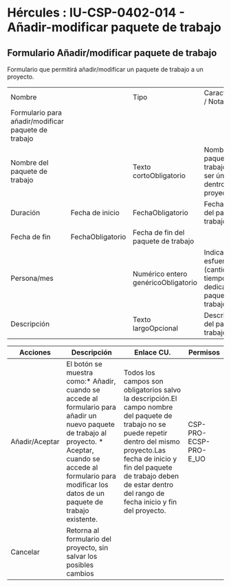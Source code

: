# Hércules : IU\-CSP\-0402\-014 \- Añadir\-modificar paquete de trabajo



## Formulario Añadir/modificar paquete de trabajo

Formulario que permitirá añadir/modificar un paquete de trabajo a un proyecto.



|  | | | |
| --- | --- | --- | --- |
| Nombre | | Tipo | Características / Notas |
| Formulario para añadir/modificar paquete de trabajo | | | |
| Nombre del paquete de trabajo | | Texto cortoObligatorio | Nombre del paquete de trabajo.Debe ser único dentro del proyecto. |
| Duración | Fecha de inicio | FechaObligatorio | Fecha de inicio del paquete de trabajo |
| Fecha de fin | FechaObligatorio | Fecha de fin del paquete de trabajo |
| Persona/mes | | Numérico entero genéricoObligatorio | Indica el esfuerzo (cantidad de tiempo) que se dedica al paquete de trabajo |
| Descripción | | Texto largoOpcional | Descripción del paquete de trabajo |



| Acciones | Descripción | Enlace CU. | Permisos |
| --- | --- | --- | --- |
| Añadir/Aceptar | El botón se muestra como:* Añadir, cuando se accede al formulario para añadir un nuevo paquete de trabajo al proyecto. * Aceptar, cuando se accede al formulario para modificar los datos de un paquete de trabajo existente. | Todos los campos son obligatorios salvo la descripción.El campo nombre del paquete de trabajo no se puede repetir dentro del mismo proyecto.Las fecha de inicio y fin del paquete de trabajo deben de estar dentro del rango de fecha inicio y fin del proyecto. | CSP\-PRO\-ECSP\-PRO\-E\_UO |
| Cancelar | Retorna al formulario del proyecto, sin salvar los posibles cambios |  |  |

  
  
  
  
  
  





